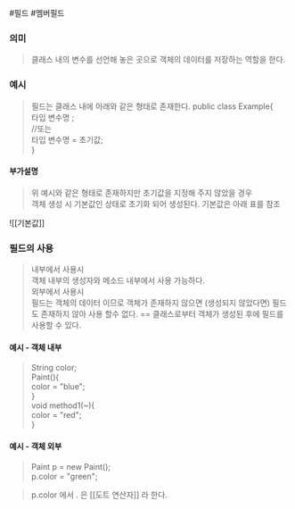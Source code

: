 #필드 #멤버필드
### 의미
> 클래스 내의 변수를 선언해 놓은 곳으로 객체의 데이터를 저장하는 역할을 한다.  

### 예시
> 필드는 클래스 내에 아래와 같은 형태로 존재한다.
> public class Example{  
> 	타입 변수명 ;  
> 	//또는  
> 	타입 변수명 = 초기값;  
> }  

#### 부가설명
> 위 예시와 같은 형태로 존재하지만 초기값을 지정해 주지 않았을 경우  
> 객체 생성 시 기본값인 상태로 초기화 되어 생성된다.
> 기본값은 아래 표를 참조

![[기본값]]

### 필드의 사용
> 내부에서 사용시  
>  객체 내부의 생성자와 메소드 내부에서 사용 가능하다.  
> 외부에서 사용시  
>  필드는 객체의 데이터 이므로 객체가 존재하지 않으면 (생성되지 않았다면) 필드도 존재하지 않아 사용 할수 없다.   == 클래스로부터 객체가 생성된 후에 필드를 사용할 수 있다.

#### 예시 - 객체 내부
> String color;  
> Paint(){  
>  color = "blue";  
> }  
> void method1(~){  
>  color = "red";  
> }   

#### 예시 - 객체 외부
> Paint p = new Paint();    
> p.color = "green";  

> p.color 에서 . 은 [[도트 연산자]] 라 한다.  

